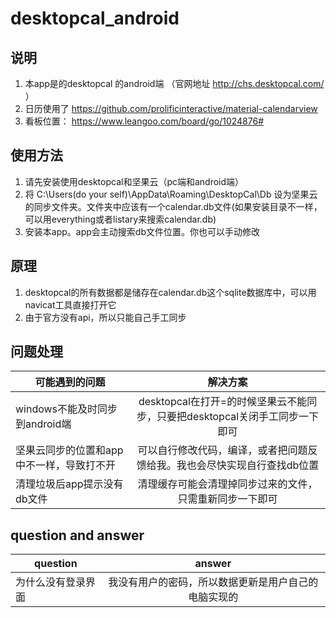 # desktopcal_android

## 说明
1. 本app是的desktopcal 的android端 （官网地址 http://chs.desktopcal.com/ ）
2. 日历使用了 https://github.com/prolificinteractive/material-calendarview
3. 看板位置： https://www.leangoo.com/board/go/1024876#

## 使用方法
1. 请先安装使用desktopcal和坚果云（pc端和android端）
2. 将 C:\Users\(do your self)\AppData\Roaming\DesktopCal\Db 设为坚果云的同步文件夹。文件夹中应该有一个calendar.db文件(如果安装目录不一样，可以用everything或者listary来搜索calendar.db)
3. 安装本app。app会主动搜索db文件位置。你也可以手动修改

## 原理
1. desktopcal的所有数据都是储存在calendar.db这个sqlite数据库中，可以用navicat工具直接打开它
2. 由于官方没有api，所以只能自己手工同步

## 问题处理
| 可能遇到的问题      | 解决方案      | 
| -------------       |:-------------:|
| windows不能及时同步到android端          | desktopcal在打开=的时候坚果云不能同步，只要把desktopcal关闭手工同步一下即可 | 
| 坚果云同步的位置和app中不一样，导致打不开 | 可以自行修改代码，编译，或者把问题反馈给我。我也会尽快实现自行查找db位置 |   
| 清理垃圾后app提示没有db文件  |清理缓存可能会清理掉同步过来的文件，只需重新同步一下即可|

## question and answer
| question |  answer| 
| -------------       |:-------------:|
| 为什么没有登录界面| 我没有用户的密码，所以数据更新是用户自己的电脑实现的 | 

